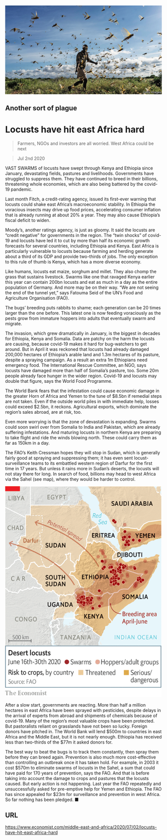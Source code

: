 ![](./images/20200704_MAP003_0.jpg)

## Another sort of plague

# Locusts have hit east Africa hard

> Farmers, NGOs and investors are all worried. West Africa could be next

> Jul 2nd 2020

VAST SWARMS of locusts have swept through Kenya and Ethiopia since January, devastating fields, pastures and livelihoods. Governments have struggled to suppress them. They have continued to breed in their billions, threatening whole economies, which are also being battered by the covid-19 pandemic.

Last month Fitch, a credit-rating agency, issued its first-ever warning that locusts could shake east Africa’s macroeconomic stability. In Ethiopia the voracious insects may drive up food prices, accelerating consumer inflation that is already running at about 20% a year. They may also cause Ethiopia’s fiscal deficit to widen.

Moody’s, another ratings agency, is just as gloomy. It said the locusts are “credit negative” for governments in the region. The “twin shocks” of covid-19 and locusts have led it to cut by more than half its economic growth forecasts for several countries, including Ethiopia and Kenya. East Africa is particularly vulnerable to locusts because farming and herding generate about a third of its GDP and provide two-thirds of jobs. The only exception to this rule of thumb is Kenya, which has a more diverse economy.

Like humans, locusts eat maize, sorghum and millet. They also chomp the grass that sustains livestock. Swarms like one that ravaged Kenya earlier this year can contain 200bn locusts and eat as much in a day as the entire population of Germany. And more may be on their way. “We are not seeing the end of the tunnel yet,” says Fatouma Seid of the UN’s Food and Agriculture Organisation (FAO).

The bugs’ breeding puts rabbits to shame; each generation can be 20 times larger than the one before. This latest one is now feeding voraciously as the pests grow from immature hoppers into adults that eventually swarm and migrate.

The invasion, which grew dramatically in January, is the biggest in decades for Ethiopia, Kenya and Somalia. Data are patchy on the harm the locusts are causing, because covid-19 makes it hard for bug-watchers to get around. But in April it was reckoned that locusts had already damaged 200,000 hectares of Ethiopia’s arable land and 1.3m hectares of its pasture, despite a spraying campaign. As a result an extra 1m Ethiopians need emergency food. The International Rescue Committee, an NGO, says locusts have damaged more than half of Somalia’s pasture, too. Some 20m people already face hunger in the wider region. Covid-19 and locusts may double that figure, says the World Food Programme.

The World Bank fears that the infestation could cause economic damage in the greater Horn of Africa and Yemen to the tune of $8.5bn if remedial steps are not taken. Even if the outside world piles in with immediate help, losses could exceed $2.5bn, it reckons. Agricultural exports, which dominate the region’s sales abroad, are at risk, too.

Even more worrying is that the zone of devastation is expanding. Swarms could soon swirl over from Somalia to India and Pakistan, which are already suffering infestations. And maturing locusts in northern Kenya are preparing to take flight and ride the winds blowing north. These could carry them as far as 150km in a day.

The FAO’s Keith Cressman hopes they will stop in Sudan, which is generally fairly good at spraying and suppressing them; it has even sent locust-surveillance teams to its embattled western region of Darfur for the first time in 17 years. But unless it rains more in Sudan’s deserts, the locusts will not stay there for long. In search of food, billions may head to west Africa via the Sahel (see map), where they would be harder to control.

![](./images/20200704_MAM909.png)

After a slow start, governments are reacting. More than half a million hectares in east Africa have been sprayed with pesticides, despite delays in the arrival of experts from abroad and shipments of chemicals because of covid-19. Many of the region’s most valuable crops have been protected. But pastoralists reliant on grasslands have not been so lucky. Foreign donors have pitched in. The World Bank will lend $500m to countries in east Africa and the Middle East, but it is not nearly enough. Ethiopia has received less than two-thirds of the $77m it asked donors for.

The best way to beat the bugs is to track them constantly, then spray them before they can breed again. Prevention is also much more cost-effective than controlling an outbreak once it has taken hold. For example, in 2003 it cost $570m to eliminate swarms of locusts in the Sahel, a sum that could have paid for 170 years of prevention, says the FAO. And that is before taking into account the damage to crops and pastures that the locusts caused. But early action is not happening. Last year the FAO repeatedly and unsuccessfully asked for pre-emptive help for Yemen and Ethiopia. The FAO has since appealed for $23m for surveillance and prevention in west Africa. So far nothing has been pledged. ■

## URL

https://www.economist.com/middle-east-and-africa/2020/07/02/locusts-have-hit-east-africa-hard
